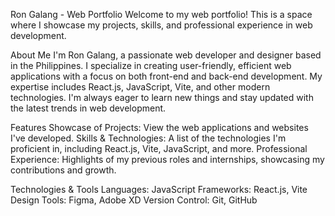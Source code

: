 Ron Galang - Web Portfolio
Welcome to my web portfolio! This is a space where I showcase my projects, skills, and professional experience in web development.

About Me
I'm Ron Galang, a passionate web developer and designer based in the Philippines. I specialize in creating user-friendly, efficient web applications with a focus on both front-end and back-end development. My expertise includes React.js, JavaScript, Vite, and other modern technologies. I'm always eager to learn new things and stay updated with the latest trends in web development.

Features
Showcase of Projects: View the web applications and websites I've developed.
Skills & Technologies: A list of the technologies I'm proficient in, including React.js, Vite, JavaScript, and more.
Professional Experience: Highlights of my previous roles and internships, showcasing my contributions and growth.

Technologies & Tools
Languages: JavaScript
Frameworks: React.js, Vite
Design Tools: Figma, Adobe XD
Version Control: Git, GitHub
